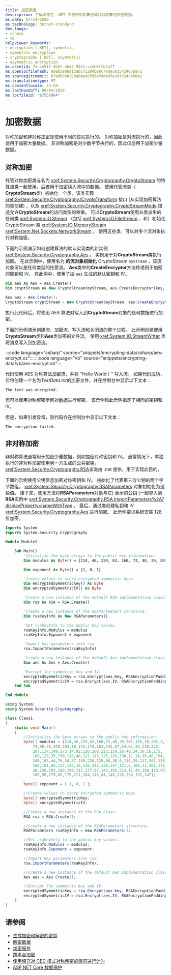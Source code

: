 ```yaml
---
title: 加密数据
description: 了解如何在 .NET 中使用对称算法或非对称算法加密数据。
ms.date: 07/14/2020
ms.technology: dotnet-standard
dev_langs:
- csharp
- vb
helpviewer_keywords:
- encryption [.NET], symmetric
- symmetric encryption
- cryptography [.NET], asymmetric
- asymmetric encryption
ms.assetid: 7ecce51f-db5f-4bd4-9321-cceb6fcb2a77
ms.openlocfilehash: 8a8b5988a13ab571284b08c7aaece3542467aa71
ms.sourcegitcommit: b7a8b09828bab4e90f66af8d495ecd7024c45042
ms.translationtype: MT
ms.contentlocale: zh-CN
ms.lasthandoff: 08/04/2020
ms.locfileid: "87556964"
---
```

# <a name="encrypting-data"></a>加密数据

对称加密和非对称加密是使用不同的进程执行的。 对称加密是对流执行的，因此适用于加密大量数据。 非对称加密是对少数字节执行的，因此仅适用于加密少量数据。  
  
## <a name="symmetric-encryption"></a>对称加密  

托管对称加密类与名为 <xref:System.Security.Cryptography.CryptoStream> 的特殊流类一起使用，后者用于加密读入流中的数据。 使用托管流类（ **CryptoStream**类）初始化一个类，该类实现 <xref:System.Security.Cryptography.ICryptoTransform> 接口 (从实现加密算法的类创建) ，以及 <xref:System.Security.Cryptography.CryptoStreamMode> 描述允许**CryptoStream**的访问类型的枚举。 可以**CryptoStream**使用从类派生的任何类 <xref:System.IO.Stream> （包括 <xref:System.IO.FileStream> 、和）初始化 CryptoStream 类 <xref:System.IO.MemoryStream> <xref:System.Net.Sockets.NetworkStream> 。 使用这些类，可以对多个流对象执行对称加密。  
  
下面的示例演示如何创建算法的默认实现类的新实例 <xref:System.Security.Cryptography.Aes> 。 实例用于对**CryptoStream**类执行加密。 在此示例中，使用名为 **的流对象初始化** CryptoStream `myStream` ，该流对象可以是任何类型的托管流。 **Aes**类中的**CreateEncryptor**方法传递用于加密的密钥和 IV。 在此例中，使用了由 `aes` 生成的默认密钥和 IV。
  
```vb  
Dim aes As Aes = Aes.Create()  
Dim cryptStream As New CryptoStream(myStream, aes.CreateEncryptor(key, iv), CryptoStreamMode.Write)  
```  
  
```csharp  
Aes aes = Aes.Create();  
CryptoStream cryptStream = new CryptoStream(myStream, aes.CreateEncryptor(key, iv), CryptoStreamMode.Write);  
```  
  
执行此代码后，将使用 AES 算法对写入到**CryptoStream**对象的任何数据进行加密。  
  
下面的示例演示创建流、加密流、写入流和关闭流的整个过程。 此示例创建使用**CryptoStream**类和**Aes**类加密的文件流。 使用 <xref:System.IO.StreamWriter> 类将消息写入到加密流。
  
:::code language="csharp" source="snippets/encrypting-data/csharp/aes-encrypt.cs":::
:::code language="vb" source="snippets/encrypting-data/vb/aes-encrypt.vb":::

代码使用 AES 对称算法加密流，并将 "Hello World！" 写入流。 如果代码成功，它将创建一个名为*TestData.txt*的加密文件，并在控制台中显示以下文本：  
  
```console  
The text was encrypted.  
```  

您可以使用对称解密示例对[数据](decrypting-data.md)进行解密。 该示例和此示例指定了相同的密钥和 IV。

但是，如果引发异常，则代码会在控制台中显示以下文本：  
  
```console  
The encryption failed.  
```

## <a name="asymmetric-encryption"></a>非对称加密

非对称算法通常用于加密少量数据，例如加密对称密钥和 IV。 通常情况下，单独执行的非对称加密使用另一方生成的公共密钥。 <xref:System.Security.Cryptography.RSA>该类由 .net 提供，用于实现此目的。  
  
下面的示例使用公钥信息加密对称密钥和 IV。 初始化了代表第三方公钥的两个字节数组。 <xref:System.Security.Cryptography.RSAParameters> 对象初始化为这些值。 接下来，使用方法将**RSAParameters**对象与它) 表示的公钥 (一起导入到**RSA**实例中 <xref:System.Security.Cryptography.RSA.ImportParameters%2A?displayProperty=nameWithType> 。 最后，通过类创建私钥和 IV <xref:System.Security.Cryptography.Aes> 进行加密。 此示例要求系统安装 128 位加密。  
  
```vb  
Imports System
Imports System.Security.Cryptography

Module Module1

    Sub Main()
        'Initialize the byte arrays to the public key information.  
        Dim modulus As Byte() = {214, 46, 220, 83, 160, 73, 40, 39, 201, 155, 19, 202, 3, 11, 191, 178, 56, 74, 90, 36, 248, 103, 18, 144, 170, 163, 145, 87, 54, 61, 34, 220, 222, 207, 137, 149, 173, 14, 92, 120, 206, 222, 158, 28, 40, 24, 30, 16, 175, 108, 128, 35, 230, 118, 40, 121, 113, 125, 216, 130, 11, 24, 90, 48, 194, 240, 105, 44, 76, 34, 57, 249, 228, 125, 80, 38, 9, 136, 29, 117, 207, 139, 168, 181, 85, 137, 126, 10, 126, 242, 120, 247, 121, 8, 100, 12, 201, 171, 38, 226, 193, 180, 190, 117, 177, 87, 143, 242, 213, 11, 44, 180, 113, 93, 106, 99, 179, 68, 175, 211, 164, 116, 64, 148, 226, 254, 172, 147}

        Dim exponent As Byte() = {1, 0, 1}

        'Create values to store encrypted symmetric keys.  
        Dim encryptedSymmetricKey() As Byte
        Dim encryptedSymmetricIV() As Byte

        'Create a new instance of the default RSA implementation class.
        Dim rsa As RSA = RSA.Create()

        'Create a new instance of the RSAParameters structure.  
        Dim rsaKeyInfo As New RSAParameters()

        'Set rsaKeyInfo to the public key values.
        rsaKeyInfo.Modulus = modulus
        rsaKeyInfo.Exponent = exponent

        'Import key parameters into rsa
        rsa.ImportParameters(rsaKeyInfo)

        'Create a new instance of the default Aes implementation class.  
        Dim aes As Aes = Aes.Create()

        'Encrypt the symmetric key and IV.  
        encryptedSymmetricKey = rsa.Encrypt(aes.Key, RSAEncryptionPadding.Pkcs1)
        encryptedSymmetricIV = rsa.Encrypt(aes.IV, RSAEncryptionPadding.Pkcs1)
    End Sub

End Module
```  
  
```csharp  
using System;
using System.Security.Cryptography;

class Class1
{
    static void Main()
    {
        //Initialize the byte arrays to the public key information.  
        byte[] modulus = {214,46,220,83,160,73,40,39,201,155,19,202,3,11,191,178,56,
            74,90,36,248,103,18,144,170,163,145,87,54,61,34,220,222,
            207,137,149,173,14,92,120,206,222,158,28,40,24,30,16,175,
            108,128,35,230,118,40,121,113,125,216,130,11,24,90,48,194,
            240,105,44,76,34,57,249,228,125,80,38,9,136,29,117,207,139,
            168,181,85,137,126,10,126,242,120,247,121,8,100,12,201,171,
            38,226,193,180,190,117,177,87,143,242,213,11,44,180,113,93,
            106,99,179,68,175,211,164,116,64,148,226,254,172,147};

        byte[] exponent = { 1, 0, 1 };

        //Create values to store encrypted symmetric keys.  
        byte[] encryptedSymmetricKey;
        byte[] encryptedSymmetricIV;

        //Create a new instance of the RSA class.  
        RSA rsa = RSA.Create();

        //Create a new instance of the RSAParameters structure.  
        RSAParameters rsaKeyInfo = new RSAParameters();

        //Set rsaKeyInfo to the public key values.
        rsaKeyInfo.Modulus = modulus;
        rsaKeyInfo.Exponent = exponent;

        //Import key parameters into rsa.  
        rsa.ImportParameters(rsaKeyInfo);

        //Create a new instance of the default Aes implementation class.  
        Aes aes = Aes.Create();

        //Encrypt the symmetric key and IV.  
        encryptedSymmetricKey = rsa.Encrypt(aes.Key, RSAEncryptionPadding.Pkcs1);
        encryptedSymmetricIV = rsa.Encrypt(aes.IV, RSAEncryptionPadding.Pkcs1);
    }
}
```  
  
## <a name="see-also"></a>请参阅

- [生成加密和解密的密钥](generating-keys-for-encryption-and-decryption.md)
- [解密数据](decrypting-data.md)
- [加密服务](cryptographic-services.md)
- [跨平台加密](cross-platform-cryptography.md)
- [使用填充对 CBC 模式对称解密的漏洞进行计时](vulnerabilities-cbc-mode.md)
- [ASP.NET Core 数据保护](/aspnet/core/security/data-protection/introduction)

